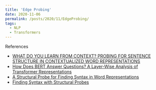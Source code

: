 ```yaml
---
title: 'Edge Probing'
date: 2020-11-06
permalink: /posts/2020/11/EdgeProbing/
tags:
  - NLP
  - Transformers
---
```




References
  - [WHAT DO YOU LEARN FROM CONTEXT? PROBING FOR SENTENCE STRUCTURE IN CONTEXTUALIZED WORD REPRESENTATIONS](https://arxiv.org/pdf/1905.06316.pdf)
  - [How Does BERT Answer Questions? A Layer-Wise Analysis of Transformer Representations](https://arxiv.org/pdf/1909.04925v1.pdf)
  - [A Structural Probe for Finding Syntax in Word Representations](https://nlp.stanford.edu/pubs/hewitt2019structural.pdf)
  - [Finding Syntax with Structural Probes](https://nlp.stanford.edu//~johnhew//structural-probe.html?utm_source=quora&utm_medium=referral#the-structural-probe)

